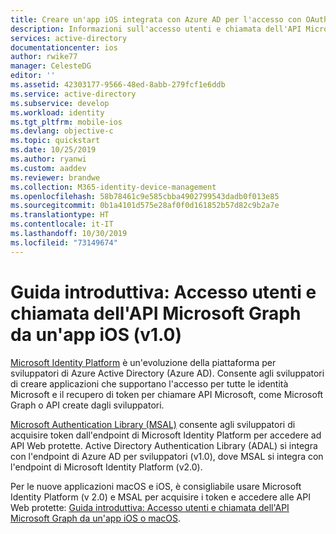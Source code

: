 ```yaml
---
title: Creare un'app iOS integrata con Azure AD per l'accesso con OAuth 2.0 | Microsoft Docs
description: Informazioni sull'accesso utenti e chiamata dell'API Microsoft Graph da un'app iOS.
services: active-directory
documentationcenter: ios
author: rwike77
manager: CelesteDG
editor: ''
ms.assetid: 42303177-9566-48ed-8abb-279fcf1e6ddb
ms.service: active-directory
ms.subservice: develop
ms.workload: identity
ms.tgt_pltfrm: mobile-ios
ms.devlang: objective-c
ms.topic: quickstart
ms.date: 10/25/2019
ms.author: ryanwi
ms.custom: aaddev
ms.reviewer: brandwe
ms.collection: M365-identity-device-management
ms.openlocfilehash: 58b78461c9e585cbba4902799543dadb0f013e85
ms.sourcegitcommit: 0b1a4101d575e28af0f0d161852b57d82c9b2a7e
ms.translationtype: HT
ms.contentlocale: it-IT
ms.lasthandoff: 10/30/2019
ms.locfileid: "73149674"
---
```

# <a name="quickstart-sign-in-users-and-call-the-microsoft-graph-api-from-an-ios-app-v10"></a>Guida introduttiva: Accesso utenti e chiamata dell'API Microsoft Graph da un'app iOS (v1.0)

[Microsoft Identity Platform](v2-overview.md) è un'evoluzione della piattaforma per sviluppatori di Azure Active Directory (Azure AD). Consente agli sviluppatori di creare applicazioni che supportano l'accesso per tutte le identità Microsoft e il recupero di token per chiamare API Microsoft, come Microsoft Graph o API create dagli sviluppatori.

[Microsoft Authentication Library (MSAL)](msal-overview.md) consente agli sviluppatori di acquisire token dall'endpoint di Microsoft Identity Platform per accedere ad API Web protette. Active Directory Authentication Library (ADAL) si integra con l'endpoint di Azure AD per sviluppatori (v1.0), dove MSAL si integra con l'endpoint di Microsoft Identity Platform (v2.0).

Per le nuove applicazioni macOS e iOS, è consigliabile usare Microsoft Identity Platform (v 2.0) e MSAL per acquisire i token e accedere alle API Web protette: [Guida introduttiva: Accesso utenti e chiamata dell'API Microsoft Graph da un'app iOS o macOS](quickstart-v2-ios.md).
